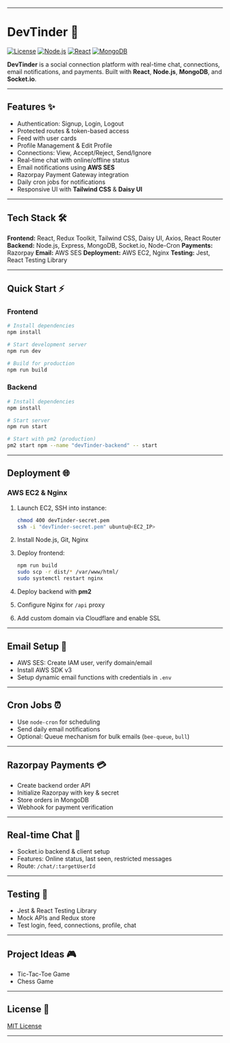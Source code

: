 
---

# DevTinder 🚀

[![License](https://img.shields.io/badge/license-MIT-green)](LICENSE) [![Node.js](https://img.shields.io/badge/Node.js-16.17.0-brightgreen)](https://nodejs.org/) [![React](https://img.shields.io/badge/React-18-blue)](https://reactjs.org/) [![MongoDB](https://img.shields.io/badge/MongoDB-6.0-green)](https://www.mongodb.com/)

**DevTinder** is a social connection platform with real-time chat, connections, email notifications, and payments. Built with **React**, **Node.js**, **MongoDB**, and **Socket.io**.

---

## Features ✨

* Authentication: Signup, Login, Logout
* Protected routes & token-based access
* Feed with user cards
* Profile Management & Edit Profile
* Connections: View, Accept/Reject, Send/Ignore
* Real-time chat with online/offline status
* Email notifications using **AWS SES**
* Razorpay Payment Gateway integration
* Daily cron jobs for notifications
* Responsive UI with **Tailwind CSS** & **Daisy UI**

---

## Tech Stack 🛠️

**Frontend:** React, Redux Toolkit, Tailwind CSS, Daisy UI, Axios, React Router
**Backend:** Node.js, Express, MongoDB, Socket.io, Node-Cron
**Payments:** Razorpay
**Email:** AWS SES
**Deployment:** AWS EC2, Nginx
**Testing:** Jest, React Testing Library

---

## Quick Start ⚡

### Frontend

```bash
# Install dependencies
npm install

# Start development server
npm run dev

# Build for production
npm run build
```

### Backend

```bash
# Install dependencies
npm install

# Start server
npm run start

# Start with pm2 (production)
pm2 start npm --name "devTinder-backend" -- start
```

---

## Deployment 🌐

### AWS EC2 & Nginx

1. Launch EC2, SSH into instance:

   ```bash
   chmod 400 devTinder-secret.pem
   ssh -i "devTinder-secret.pem" ubuntu@<EC2_IP>
   ```
2. Install Node.js, Git, Nginx
3. Deploy frontend:

   ```bash
   npm run build
   sudo scp -r dist/* /var/www/html/
   sudo systemctl restart nginx
   ```
4. Deploy backend with **pm2**
5. Configure Nginx for `/api` proxy
6. Add custom domain via Cloudflare and enable SSL

---

## Email Setup 📧

* AWS SES: Create IAM user, verify domain/email
* Install AWS SDK v3
* Setup dynamic email functions with credentials in `.env`

---

## Cron Jobs ⏰

* Use `node-cron` for scheduling
* Send daily email notifications
* Optional: Queue mechanism for bulk emails (`bee-queue`, `bull`)

---

## Razorpay Payments 💳

* Create backend order API
* Initialize Razorpay with key & secret
* Store orders in MongoDB
* Webhook for payment verification

---

## Real-time Chat 💬

* Socket.io backend & client setup
* Features: Online status, last seen, restricted messages
* Route: `/chat/:targetUserId`

---

## Testing 🧪

* Jest & React Testing Library
* Mock APIs and Redux store
* Test login, feed, connections, profile, chat

---

## Project Ideas 🎮

* Tic-Tac-Toe Game
* Chess Game

---

## License 📄

[MIT License](LICENSE)

---

